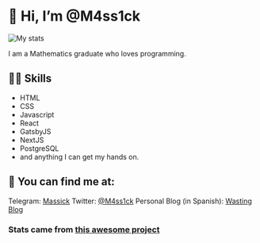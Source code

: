 # 👋 Hi, I’m @M4ss1ck

![My stats](https://github-readme-stats.vercel.app/api?username=M4ss1ck&count_private=true&show_icons=true&theme=radical)

I am a Mathematics graduate who loves programming. 

## 💪🏼 Skills
- HTML
- CSS
- Javascript
- React
- GatsbyJS
- NextJS
- PostgreSQL
- and anything I can get my hands on.

## 👀 You can find me at:
Telegram: [Massick](https://t.me/m4ss1ck)
Twitter: [@M4ss1ck](https://twitter.com/M4ss1ck)
Personal Blog (in Spanish): [Wasting Blog](https://wastingblog.gatsbyjs.io/)


### Stats came from [this awesome project](https://github.com/anuraghazra/github-readme-stats)

<!---
M4ss1ck/M4ss1ck is a ✨ special ✨ repository because its `README.md` (this file) appears on your GitHub profile.
You can click the Preview link to take a look at your changes.
--->
